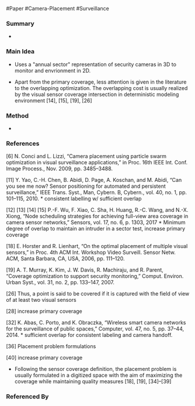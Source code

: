 #Paper #Camera-Placement #Surveillance

### Summary
* 

### Main Idea
* Uses a "annual sector" representation of security cameras in 3D to monitor and envrionment in 2D. 

* Apart from the primary coverage, less attention is given in the literature to the overlapping optimization. The overlapping cost is usually realized by the visual sensor coverage intersection in deterministic modeling environment [14], [15], [19], [26]

### Method 
* 


### References
[6] N. Conci and L. Lizzi, “Camera placement using particle swarm optimization in visual surveillance applications,” in Proc. 16th IEEE Int. Conf. Image Process., Nov. 2009, pp. 3485–3488.

[11] Y. Yao, C.-H. Chen, B. Abidi, D. Page, A. Koschan, and M. Abidi, “Can you see me now? Sensor positioning for automated and persistent surveillance,” IEEE Trans. Syst., Man, Cybern. B, Cybern., vol. 40, no. 1, pp. 101–115, 2010.
	* consistent labelling w/ sufficient overlap

[12] 
[13] 
[14] 
[15] P.-F. Wu, F. Xiao, C. Sha, H. Huang, R.-C. Wang, and N.-X. Xiong, “Node scheduling strategies for achieving full-view area coverage in camera sensor networks,” Sensors, vol. 17, no. 6, p. 1303,
2017
	* Minimum degree of overlap to maintain an intruder in a sector test, increase primary coverage

[18] E. Horster and R. Lienhart, “On the optimal placement of multiple visual sensors,” in Proc. 4th ACM Int. Workshop Video Surveill. Sensor Netw. ACM, Santa Barbara, CA, USA, 2006, pp. 111–120.

[19] A. T. Murray, K. Kim, J. W. Davis, R. Machiraju, and R. Parent, “Coverage optimization to support security monitoring,” Comput. Environ. Urban Syst., vol. 31, no. 2, pp. 133–147, 2007.

[26] Thus, a point is said to be covered if it is captured with the field of view of at least two visual sensors

[28] increase primary coverage

[32] K. Abas, C. Porto, and K. Obraczka, “Wireless smart camera networks for the surveillance of public spaces,” Computer, vol. 47, no. 5, pp. 37–44, 2014.
	* sufficient overlap for consistent labeling and camera handoff. 

[36] Placement problem formulations

[40] increase primary coverage

* Following the sensor coverage definition, the placement problem is usually formulated in a digitized space with the aim of maximizing the coverage while maintaining quality measures [18], [19], [34]–[39]
### Referenced By

